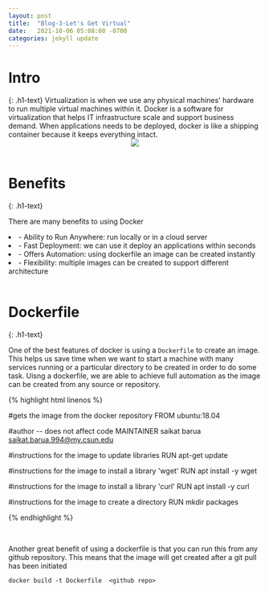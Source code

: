 ```yaml
---
layout: post
title:  "Blog-3-Let's Get Virtual"
date:   2021-10-06 05:08:00 -0700
categories: jekyll update
---
```

<link rel="stylesheet" href="/assets/css/style3.css">

<h1>Intro</h1>
{: .h1-text}
Virtualization is when we use any physical machines' hardware to run multiple virtual machines within it. Docker is a software for virtualization that helps IT infrastructure scale and support business demand. When applications needs to be deployed, docker is like a shipping container because it keeps everything intact.

<center><img src="https://miro.medium.com/max/1000/1*E8IgOSkMTpBRs0w0-Zsx2g.gif"></center>

<br>

<h1>Benefits</h1>
{: .h1-text}

There are many benefits to using Docker
<li>- Ability to Run Anywhere: run locally or in a cloud server</li>
<li>- Fast Deployment: we can use it deploy an applications within seconds</li>
<li>- Offers Automation: using dockerfile an image can be created instantly</li>
<li>- Flexibility: multiple images can be created to support different architecture</li>

<br>

<h1>Dockerfile</h1>
{: .h1-text}

One of the best features of docker is using a <code>Dockerfile</code> to create an image. This helps us save time when we want to start a machine with many services running or a particular directory to be created in order to do some task. Uisng a dockerfile, we are able to achieve full automation as the image can be created from any source or repository.

{% highlight html linenos %}

#gets the image from the docker repository
FROM ubuntu:18.04

#author -- does not affect code
MAINTAINER saikat barua <saikat.barua.994@my.csun.edu>

#instructions for the image to update libraries
RUN apt-get update

#instructions for the image to install a library 'wget'
RUN apt install -y wget

#instructions for the image to install a library 'curl'
RUN apt install -y curl

#instructions for the image to create a directory
RUN mkdir packages

{% endhighlight %}

<br>

Another great benefit of using a dockerfile is that you can run this from any github repository. This means that the image will get created after a git pull has been initiated

`docker build -t Dockerfile  <github repo>`